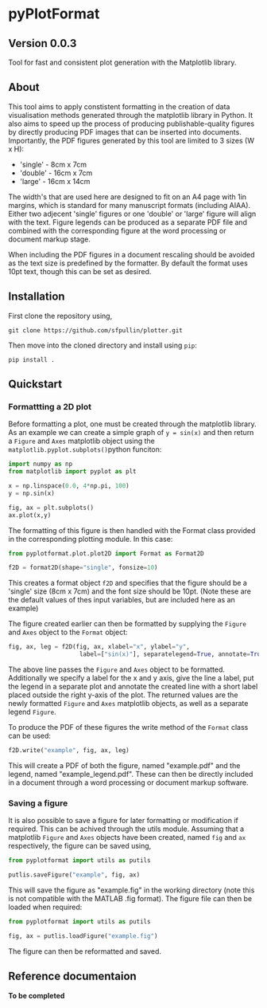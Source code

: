# pyPlotFormat
## Version 0.0.3
Tool for fast and consistent plot generation with the Matplotlib library.

## About
This tool aims to apply constistent formatting in the creation of data visualisation methods generated through the matplotlib library in Python. It also aims to speed up the process of producing publishable-quality figures by directly producing PDF images that can be inserted into documents. Importantly, the PDF figures generated by this tool are limited to 3 sizes (W x H):

- 'single' - 8cm x 7cm
- 'double' - 16cm x 7cm
- 'large' - 16cm x 14cm

The width's that are used here are designed to fit on an A4 page with 1in margins, which is standard for many manuscript formats (including AIAA). Either two adjecent 'single' figures or one 'double' or 'large' figure will align with the text. Figure legends can be produced as a separate PDF file and combined with the corresponding figure at the word processing or document markup stage.

When including the PDF figures in a document rescaling should be avoided as the text size is predefined by the formatter. By default the format uses 10pt text, though this can be set as desired.

## Installation
First clone the repository using,

```shell
git clone https://github.com/sfpullin/plotter.git
```

Then move into the cloned directory and install using ```pip```:

```shell
pip install .
```

## Quickstart

### Formattting a 2D plot
Before formatting a plot, one must be created through the matplotlib library. As an example we can create a simple graph of ```y = sin(x)``` and then return a ```Figure``` and ```Axes``` matplotlib object using the ```matplotlib.pyplot.subplots()```python funciton:

```python
import numpy as np
from matplotlib import pyplot as plt

x = np.linspace(0.0, 4*np.pi, 100)
y = np.sin(x)

fig, ax = plt.subplots()
ax.plot(x,y)
```

The formatting of this figure is then handled with the Format class provided in the corresponding plotting module. In this case:

```python
from pyplotformat.plot.plot2D import Format as Format2D

f2D = format2D(shape="single", fonsize=10)
```

This creates a format object ```f2D``` and specifies that the figure should be a 'single' size (8cm x 7cm) and the font size should be 10pt. (Note these are the default values of thes input variables, but are included here as an example) 

The figure created earlier can then be formatted by supplying the ```Figure``` and ```Axes``` object to the ```Format``` object:

```python
fig, ax, leg = f2D(fig, ax, xlabel="x", ylabel="y",
                    label=["sin(x)"], separatelegend=True, annotate=True, shortlabel=["Y1"])
```

The above line passes the ```Figure``` and ```Axes``` object to be formatted. Additionally we specify a label for the x and y axis, give the line a label, put the legend in a separate plot and annotate the created line with a short label placed outside the right y-axis of the plot. The returned values are the newly formatted ```Figure``` and ```Axes``` matplotlib objects, as well as a separate legend ```Figure```.

To produce the PDF of these figures the write method of the ```Format``` class can be used:

```python
f2D.write("example", fig, ax, leg)
```

This will create a PDF of both the figure, named "example.pdf" and the legend, named "example_legend.pdf". These can then be directly included in a document through a word processing or document markup software.

### Saving a figure
It is also possible to save a figure for later formatting or modification if required. This can be achived through the utils module. Assuming that a matplotlib ```Figure``` and ```Axes``` objects have been created, named ```fig``` and ```ax``` respectively, the figure can be saved using,

```python
from pyplotformat import utils as putils

putlis.saveFigure("example", fig, ax)
```

This will save the figure as "example.fig" in the working directory (note this is not compatible with the MATLAB .fig format). The figure file can then be loaded when required:

```python
from pyplotformat import utils as putils

fig, ax = putlis.loadFigure("example.fig")
```

The figure can then be reformatted and saved.

## Reference documentaion

**To be completed**

